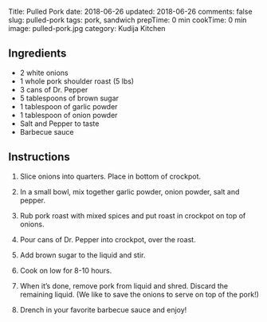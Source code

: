 Title: Pulled Pork
date: 2018-06-26
updated: 2018-06-26
comments: false
slug: pulled-pork
tags: pork, sandwich
prepTime: 0 min
cookTime: 0 min
image: pulled-pork.jpg
category: Kudija Kitchen


## Ingredients
- 2 white onions
- 1 whole pork shoulder roast (5 lbs)
- 3 cans of Dr. Pepper
- 5 tablespoons of brown sugar
- 1 tablespoon of garlic powder
- 1 tablespoon of onion powder 
- Salt and Pepper to taste
- Barbecue sauce

## Instructions
1. Slice onions into quarters. Place in bottom of crockpot.

2. In a small bowl, mix together garlic powder, onion powder, salt and pepper. 

3. Rub pork roast with mixed spices and put roast in crockpot on top of onions.

4. Pour cans of Dr. Pepper into crockpot, over the roast.

5. Add brown sugar to the liquid and stir. 

6. Cook on low for 8-10 hours. 

7. When it’s done, remove pork from liquid and shred. Discard the remaining liquid. (We like to save the onions to serve on top of the pork!) 

8. Drench in your favorite barbecue sauce and enjoy! 